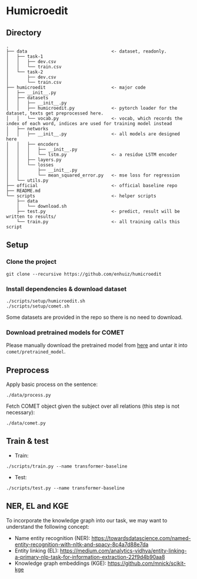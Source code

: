 # Humicroedit

## Directory

```plain
.
├── data                                <- dataset, readonly.
│   ├── task-1
│   │   ├── dev.csv
│   │   └── train.csv
│   └── task-2
│       ├── dev.csv
│       └── train.csv
├── humicroedit                         <- major code
│   ├── __init__.py
│   ├── datasets
│   │   ├── __init__.py
│   │   ├── humicroedit.py              <- pytorch loader for the dataset, texts get preprocessed here. 
│   │   └── vocab.py                    <- vocab, which records the index of each word, indices are used for training model instead 
│   ├── networks
│   │   ├── __init__.py                 <- all models are designed here
│   │   ├── encoders
│   │   │   ├── __init__.py
│   │   │   └── lstm.py                 <- a residue LSTM encoder
│   │   ├── layers.py
│   │   └── losses
│   │       ├── __init__.py
│   │       └── mean_squared_error.py   <- mse loss for regression
│   └── utils.py
├── official                            <- official baseline repo
├── README.md
└── scripts                             <- helper scripts
    ├── data
    │   └── download.sh
    ├── test.py                         <- predict, result will be written to results/
    └── train.py                        <- all training calls this script
```

## Setup

### Clone the project

```
git clone --recursive https://github.com/enhuiz/humicroedit 
```

### Install dependencies & download dataset

```
./scripts/setup/humicroedit.sh
./scripts/setup/comet.sh
```

Some datasets are provided in the repo so there is no need to download.

### Download pretrained models for COMET

Please manually download the pretrained model from [here](https://drive.google.com/open?id=1FccEsYPUHnjzmX-Y5vjCBeyRt1pLo8FB) and untar it into `comet/pretrained_model`.

## Preprocess

Apply basic process on the sentence:

```
./data/process.py
```

Fetch COMET object given the subject over all relations (this step is not necessary):

```
./data/comet.py
```

## Train & test

- Train:

```
./scripts/train.py --name transformer-baseline
```

- Test:

```
./scripts/test.py --name transformer-baseline
```

## NER, EL and KGE

To incorporate the knowledge graph into our task, we may want to understand the following concept:

- Name entity recognition (NER): https://towardsdatascience.com/named-entity-recognition-with-nltk-and-spacy-8c4a7d88e7da
- Entity linking (EL): https://medium.com/analytics-vidhya/entity-linking-a-primary-nlp-task-for-information-extraction-22f9d4b90aa8
- Knowledge graph embeddings (KGE): https://github.com/mnick/scikit-kge